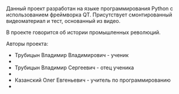 <div>
	<p>
		Данный проект разработан на языке программирования Python с использованием фреймворка QT. 
		Присутствует смонтированный видеоматериал и тест, основанный из видео.
	</p>
	<p>
		В проекте говорится об истории промышленных революций.
	</p>
	<p>Авторы проекта:</p>
	<ul>
		<li>Трубицын Владимир Владимирович - ученик<li>
		<li>Трубицын Владимир Сергеевич - отец ученика<li>
		<li>Казанский Олег Евгеньевич - учитель по программированию<li>
	</ul>
</div>
